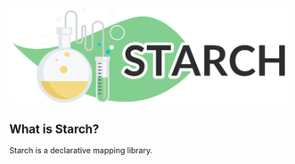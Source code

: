 <img src="starch.png" alt="Drawing" width="500px"/>

## What is Starch?
Starch is a declarative mapping library.
